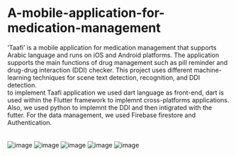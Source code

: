 # A-mobile-application-for-medication-management
‘Taafi’ is a mobile application for medication management that supports Arabic language and runs on iOS and Android platforms. The application supports the main functions of drug management such as pill reminder and drug-drug interaction (DDI) checker. This project uses different machine-learning techniques for scene text detection, recognition, and DDI detection.
<br> to implement Taafi application we used dart language as front-end, dart is used within the Flutter framework to implemnt cross-platforms applications. Also, we used python to implemnt the DDI and then intigrated with the futter. For the data management, we used Firebase firestore and Authentication.
<br> 
<br>
<br>![image](https://user-images.githubusercontent.com/93736072/225112561-14133fe9-d0ef-4239-a26a-76d8115860c0.png)
![image](https://user-images.githubusercontent.com/93736072/225112647-1f588e2b-21be-454c-95cc-83eaad431dc3.png)
![image](https://user-images.githubusercontent.com/93736072/225112755-2d6ab031-6a68-413e-acf9-38069033c208.png)
![image](https://user-images.githubusercontent.com/93736072/225112895-e4595825-b44b-4844-a96e-b7dace423735.png)
![image](https://user-images.githubusercontent.com/93736072/225112950-66566c44-e94b-490d-9369-1a578d8983b5.png)


